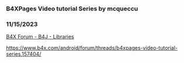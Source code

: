 ### B4XPages Video tutorial Series by mcqueccu
### 11/15/2023
[B4X Forum - B4J - Libraries](https://www.b4x.com/android/forum/threads/157406/)

<https://www.b4x.com/android/forum/threads/b4xpages-video-tutorial-series.157404/>
